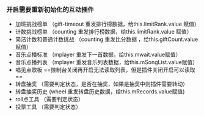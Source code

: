 ### 开启需要重新初始化的互动插件
- 加班挑战榜单 （gift-timeout 重发排行榜数据，给this.limitRank.value 赋值）
- 计数挑战榜单   （counting 重发排行榜数据，给this.limitRank.value 赋值）
- 简洁计数和普通计数挑战 （counting 重发比分数据 ，给this.giftCount.value赋值）
- 音乐点播标准  （mplayer 重发下一首数据，给this.mwait.value赋值）
- 音乐点播列表 （mplayer 重发音乐列表数据，给this.mSongList.value赋值）
- 唱见点歌板   ==控制台关闭再开启无法读取列表，但是插件关闭开启可以读取==
- 转盘抽奖 （需要判定状态，是否在抽奖，如果是抽奖中则插件需要转动）
- 转盘抽奖历史 (wheel 重发转盘历史数据，给this.mRecords.value赋值)
- roll点工具 （需要判定状态）
- 投票工具  （需要判定状态）